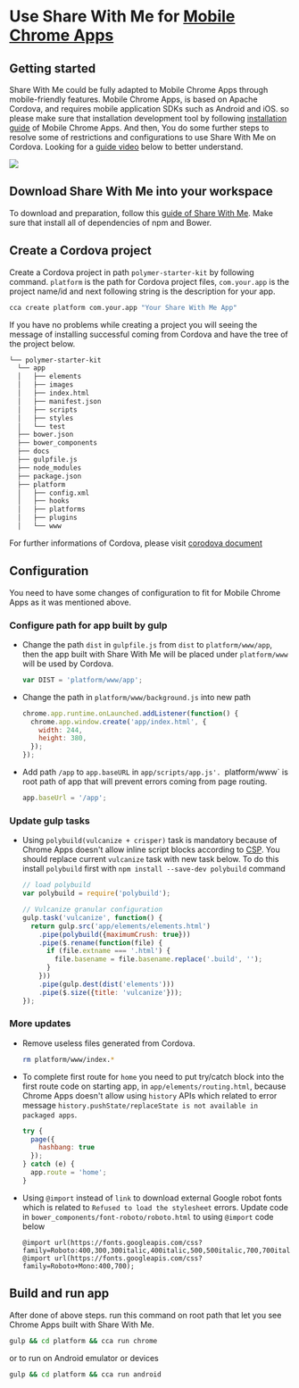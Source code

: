 # Use Share With Me for [Mobile Chrome Apps](https://github.com/MobileChromeApps/mobile-chrome-apps)

## Getting started

Share With Me could be fully adapted to Mobile Chrome Apps through mobile-friendly features. Mobile Chrome Apps, is based on Apache Cordova, and requires mobile application SDKs such as Android and iOS. so please make sure that installation development tool by following [installation guide](https://github.com/MobileChromeApps/mobile-chrome-apps/blob/master/docs/Installation.md) of Mobile Chrome Apps. And then, You do some further steps to resolve some of restrictions and configurations to use Share With Me on Cordova. Looking for a [guide video](https://www.youtube.com/watch?v=-ifgyobPLVg) below to better understand.

[![](https://camo.githubusercontent.com/7c498c4d60113dd1ea072576df897283100428b6/687474703a2f2f696d672e796f75747562652e636f6d2f76692f2d696667796f62504c56672f302e6a7067)](https://www.youtube.com/watch?v=-ifgyobPLVg)

## Download Share With Me into your workspace

To download and preparation, follow this [guide of Share With Me](https://github.com/PolymerElements/polymer-starter-kit#getting-started). Make sure that install all of dependencies of npm and Bower.

## Create a Cordova project

Create a Cordova project in path `polymer-starter-kit` by following command. `platform` is the path for Cordova project files, `com.your.app` is the project name/id and next following string is the description for your app.

```sh
cca create platform com.your.app "Your Share With Me App"
```

If you have no problems while creating a project you will seeing the message of  installing successful coming from Cordova and have the tree of the project below.

```sh
└── polymer-starter-kit
  └── app
  │   ├── elements
  │   ├── images
  │   ├── index.html
  │   ├── manifest.json
  │   ├── scripts
  │   ├── styles
  │   └── test
  ├── bower.json
  ├── bower_components
  ├── docs
  ├── gulpfile.js
  ├── node_modules
  ├── package.json
  ├── platform
  │   ├── config.xml
  │   ├── hooks
  │   ├── platforms
  │   ├── plugins
  │   └── www
```

For further informations of Cordova, please visit [corodova document](https://github.com/MobileChromeApps/mobile-chrome-apps/tree/master/docs)

## Configuration

You need to have some changes of configuration to fit for Mobile Chrome Apps as it was mentioned above.

### Configure path for app built by gulp

- Change the path `dist` in `gulpfile.js` from `dist` to `platform/www/app`, then the app built with Share With Me will be placed under `platform/www` will be used by Cordova.
  ```js
  var DIST = 'platform/www/app';
  ```

- Change the path in `platform/www/background.js` into new path
  ```js
  chrome.app.runtime.onLaunched.addListener(function() {
    chrome.app.window.create('app/index.html', {
      width: 244,
      height: 380,
    });
  });
  ```

- Add path `/app` to `app.baseURL` in `app/scripts/app.js'. `platform/www` is root path of app that will prevent errors coming from page routing.
  ```js
  app.baseUrl = '/app';
  ```

### Update gulp tasks

- Using `polybuild(vulcanize + crisper)` task is mandatory because of Chrome Apps doesn't allow inline script blocks according to [CSP](https://developer.chrome.com/apps/contentSecurityPolicy). You should replace current `vulcanize` task with new task below. To do this install `polybuild` first with `npm install --save-dev polybuild` command
  ```js
  // load polybuild
  var polybuild = require('polybuild');

  // Vulcanize granular configuration
  gulp.task('vulcanize', function() {
    return gulp.src('app/elements/elements.html')
      .pipe(polybuild({maximumCrush: true}))
      .pipe($.rename(function(file) {
        if (file.extname === '.html') {
          file.basename = file.basename.replace('.build', '');
        }
      }))
      .pipe(gulp.dest(dist('elements')))
      .pipe($.size({title: 'vulcanize'}));
  });
  ```

### More updates

- Remove useless files generated from Cordova.
  ```sh
  rm platform/www/index.*
  ```
- To complete first route for `home` you need to put try/catch block into the first route code on starting app, in `app/elements/routing.html`, because Chrome Apps doesn't allow using `history` APIs which related to error message `history.pushState/replaceState is not available in packaged apps`.
  ```js
  try {
    page({
      hashbang: true
    });
  } catch (e) {
    app.route = 'home';
  }
  ```

- Using `@import` instead of `link` to download external Google robot fonts which is related to `Refused to load the stylesheet` errors. Update code in `bower_components/font-roboto/roboto.html` to using `@import` code below
  ```
  @import url(https://fonts.googleapis.com/css?family=Roboto:400,300,300italic,400italic,500,500italic,700,700italic);
  @import url(https://fonts.googleapis.com/css?family=Roboto+Mono:400,700);
  ```

## Build and run app

After done of above steps. run this command on root path that let you see Chrome Apps built with Share With Me.

```sh
gulp && cd platform && cca run chrome
```

or to run on Android emulator or devices

```sh
gulp && cd platform && cca run android
```
